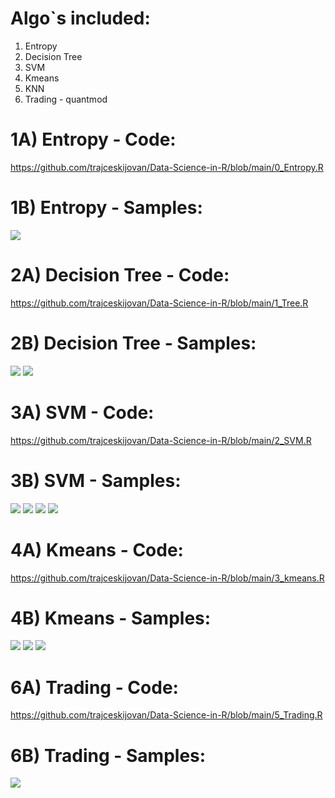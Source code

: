 # Algo`s included:
1. Entropy
2. Decision Tree
3. SVM
4. Kmeans
5. KNN
6. Trading - quantmod


# 1A) Entropy - Code:
https://github.com/trajceskijovan/Data-Science-in-R/blob/main/0_Entropy.R

# 1B) Entropy - Samples:
![](samples/Entropy.png)


# 2A) Decision Tree - Code:
https://github.com/trajceskijovan/Data-Science-in-R/blob/main/1_Tree.R

# 2B) Decision Tree - Samples:
![](samples/Tree1.png)
![](samples/Tree2.png)


# 3A) SVM - Code:
https://github.com/trajceskijovan/Data-Science-in-R/blob/main/2_SVM.R

# 3B) SVM - Samples:
![](samples/SVM1.png)
![](samples/SVM2.png)
![](samples/SVM3.png)
![](samples/SVM4.png)


# 4A) Kmeans - Code:
https://github.com/trajceskijovan/Data-Science-in-R/blob/main/3_kmeans.R

# 4B) Kmeans - Samples:
![](samples/Kmeans1.png)
![](samples/Kmeans2.png)
![](samples/Kmeans3.png)


# 6A) Trading - Code:
https://github.com/trajceskijovan/Data-Science-in-R/blob/main/5_Trading.R

# 6B) Trading - Samples:
![](samples/Trading.png)




